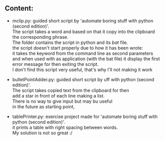 ## Content:
- mclip.py: guided short script by 'automate boring stuff with python (second edition)'.
<br> The script takes a word and based on that it copy into the clipboard
<br> the corresponding phrase. 
<br> The folder contains the script in python and its *bat* file.
<br> the script doesn't start properly due to how it has been wrote:
<br> it takes the keyword from the command line as second parameters 
<br> and when used with as application (with the bat file) it display the first
<br> error message for then exiting the script.
<br> I don't find this script very useful, that's why I'll not making it work

- bulletPointAdder.py: guided short script by uff with python (second edition)'.
<br> The script takes copied text from the clipboard for then
<br> add a star in front of each line making a list.
<br> There is no way to give input but may bu useful
<br> in the future as starting point,

- tablePrinter.py: exercise project made for 'automate boring stuff with python (second edition)'.
<br> it prints a table with right spacing between words.
<br> My solution is not so great :/